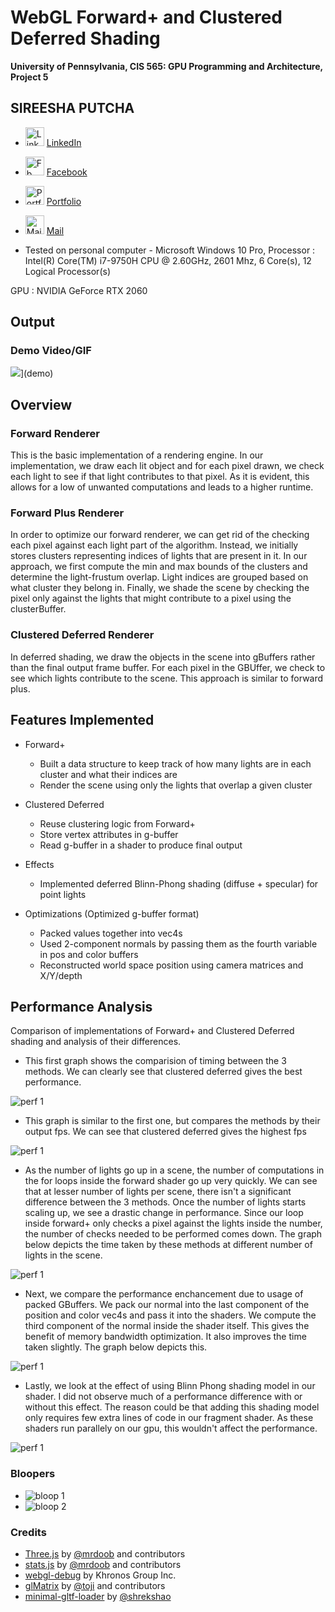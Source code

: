 WebGL Forward+ and Clustered Deferred Shading
======================

**University of Pennsylvania, CIS 565: GPU Programming and Architecture, Project 5**

## SIREESHA PUTCHA 
	
* <img src= "img/Logos/linkedin.png" alt = "LinkedIn" height = "30" width = "30">   [ LinkedIn ](https://www.linkedin.com/in/sireesha-putcha/)

* <img src= "img/Logos/facebook.png" alt = "Fb" height = "30" width = "30">  [ Facebook ](https://www.facebook.com/sireesha.putcha98/)

* <img src= "img/Logos/chat.png" alt = "Portfolio" height = "30" width = "30">   [ Portfolio ](https://sites.google.com/view/sireeshaputcha/home)

* <img src= "img/Logos/mail.png" alt = "Mail" height = "30" width = "30">  [ Mail ](sireesha@seas.upenn.edu)


* Tested on personal computer - Microsoft Windows 10 Pro, 
Processor : Intel(R) Core(TM) i7-9750H CPU @ 2.60GHz, 2601 Mhz, 6 Core(s), 12 Logical Processor(s)
 
GPU : NVIDIA GeForce RTX 2060

## Output 

### Demo Video/GIF

![](img/fwd.png)](demo)

## Overview 

### Forward Renderer 
This is the basic implementation of a rendering engine. In our implementation, we draw each lit object and for each pixel drawn, we check each light to see if that 
light contributes to that pixel. As it is evident, this allows for a low of unwanted computations and leads to a higher runtime. 

### Forward Plus Renderer
In order to optimize our forward renderer, we can get rid of the checking each pixel against each light part of the algorithm. Instead, we initially stores clusters 
representing indices of lights that are present in it. In our approach, we first compute the min and max bounds of the clusters and determine the light-frustum overlap. 
Light indices are grouped based on what cluster they belong in. 
Finally, we shade the scene by checking the pixel only against the lights that might contribute to a pixel using the clusterBuffer. 

### Clustered Deferred Renderer
In deferred shading, we draw the objects in the scene into gBuffers rather than the final output frame buffer. For each pixel in the GBUffer, we check to see which lights 
contribute to the scene. This approach is similar to forward plus. 

## Features Implemented 

- Forward+

	- Built a data structure to keep track of how many lights are in each cluster and what their indices are
	- Render the scene using only the lights that overlap a given cluster

- Clustered Deferred

	- Reuse clustering logic from Forward+
	- Store vertex attributes in g-buffer
	- Read g-buffer in a shader to produce final output

- Effects
	- Implemented deferred Blinn-Phong shading (diffuse + specular) for point lights

- Optimizations (Optimized g-buffer format)
  - Packed values together into vec4s
  - Used 2-component normals by passing them as the fourth variable in pos and color buffers 
  - Reconstructed world space position using camera matrices and X/Y/depth
 
 
## Performance Analysis  

Comparison of implementations of Forward+ and Clustered Deferred shading and analysis of their differences.

* This first graph shows the comparision of timing between the 3 methods. We can clearly see that clustered deferred gives the best performance. 

<img src= "img/perf1.png" alt = "perf 1"> 

* This graph is similar to the first one, but compares the methods by their output fps. We can see that clustered deferred gives the highest fps 

<img src= "img/perf2.png" alt = "perf 1"> 

* As the number of lights go up in a scene, the number of computations in the for loops inside the forward shader go up very quickly. We can see 
that at lesser number of lights per scene, there isn't a significant difference between the 3 methods. Once the number of lights starts scaling
up, we see a drastic change in performance. Since our loop inside forward+ only checks a pixel against the lights inside the number, the number
of checks needed to be performed comes down. The graph below depicts the time taken by these methods at different number of lights in the scene.

<img src= "img/perf3.png" alt = "perf 1"> 

* Next, we compare the performance enchancement due to usage of packed GBuffers. We pack our normal into the last component of the position and 
color vec4s and pass it into the shaders. We compute the third component of the normal inside the shader itself. This gives the benefit of memory 
bandwidth optimization. It also improves the time taken slightly. The graph below depicts this.  

<img src= "img/perf4.png" alt = "perf 1"> 

* Lastly, we look at the effect of using Blinn Phong shading model in our shader. I did not observe much of a performance difference with or without
this effect. The reason could be that adding this shading model only requires few extra lines of code in our fragment shader. As these shaders run parallely
on our gpu, this wouldn't affect the performance. 
 
<img src= "img/perf5.png" alt = "perf 1"> 


### Bloopers 

* <img src= "img/bloop1.png" alt = "bloop 1"> 

* <img src= "img/bloop2.png" alt = "bloop 2"> 

### Credits

* [Three.js](https://github.com/mrdoob/three.js) by [@mrdoob](https://github.com/mrdoob) and contributors
* [stats.js](https://github.com/mrdoob/stats.js) by [@mrdoob](https://github.com/mrdoob) and contributors
* [webgl-debug](https://github.com/KhronosGroup/WebGLDeveloperTools) by Khronos Group Inc.
* [glMatrix](https://github.com/toji/gl-matrix) by [@toji](https://github.com/toji) and contributors
* [minimal-gltf-loader](https://github.com/shrekshao/minimal-gltf-loader) by [@shrekshao](https://github.com/shrekshao)

